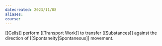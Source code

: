```yaml
---
datecreated: 2023/11/08
aliases: 
course:
---
```

[[Cells]] perform [[Transport Work]] to transfer [[Substances]] against the direction of [[Spontaneity|Spontaneous]] movement. 